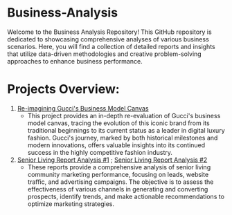 # Business-Analysis
Welcome to the Business Analysis Repository! This GitHub repository is dedicated to showcasing comprehensive analyses of various business scenarios. Here, you will find a collection of detailed reports and insights that utilize data-driven methodologies and creative problem-solving approaches to enhance business performance.

# Projects Overview:
1. [Re-imagining Gucci's Business Model Canvas](https://github.com/jasminejl/business-analysis/blob/main/Marketing_%20Gucci.pdf)
   - This project provides an in-depth re-evaluation of Gucci's business model canvas, tracing the evolution of this iconic brand from its traditional beginnings to its current status as a leader in digital luxury fashion. Gucci's journey, marked by both historical milestones and modern innovations, offers valuable insights into its continued success in the highly competitive fashion industry.
2. [Senior Living Report Analysis #1](https://github.com/jasminejl/Business-Analysis/blob/main/The%20Terraces%20of%20Roseville%20Q2%20Report%20(1).docx) ; [Senior Living Report Analysis #2](https://github.com/jasminejl/Business-Analysis/blob/main/Heartis%20Mid%20Cities%20June%20Insights.docx)
   - These reports provide a comprehensive analysis of senior living community marketing performance, focusing on leads, website traffic, and advertising campaigns. The objective is to assess the effectiveness of various channels in generating and converting prospects, identify trends, and make actionable recommendations to optimize marketing strategies.
